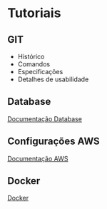 # Tutoriais


## GIT
* Histórico
* Comandos
* Especificações
* Detalhes de usabilidade

## Database
[Documentação Database](./Database.md)


## Configurações AWS
[Documentação AWS](./AWS.md)

## Docker
[Docker](./Docker.md)

